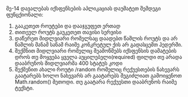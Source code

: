 მე-14 დავალებას იქსფენსების აპლიკაციას დაუმატეთ შემდეგი ფუნცქიონალი:
1) გააკეთეთ როუტები და დააჯგუფეთ ერთად
2) თითეულ როუტს გაუკეთეთ თავისი სერვისი
3) დაწერეთ მიდლვიარი რომელსაც დაადებთ წაშლის როუტს და არ წაშლის მანამ სანამ რაიმე კონკრეტულ ქის არ გადასცემთ ჰედერში.
4) შექმნით მიდლვიარი რომელიც შეამოწმებს იქსფენსის დამატების დროს თუ მოყვება ყველა აუცილებელი(required) ფილდი თუ არადა დააბრუნოს მიდლვიარმა 400 სტატუს კოდი
5) შექმენით ახალი როუტი /random რომელიც რექუესთების ნახევარს გაატარებს ხოლო ნახევარს არ გაატარებს შეგიძლიათ გამოიყენოთ Math.random() მეთოდი. თუ გაატარა რექუესთი დააბრუნოს რაიმე ტექსტი.